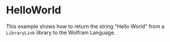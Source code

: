 # HelloWorld

This example shows how to return the string "Hello World" from a `LibraryLink` library
to the Wolfram Language.
